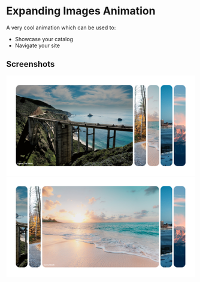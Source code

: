 # Expanding Images Animation

A very cool animation which can be used to:

- Showcase your catalog
- Navigate your site

## Screenshots

![Screenshot 1](https://github.com/preetparmar/Website-Animations/blob/main/Expanding%20Images/images/screenshot/screenshot-1.png)
![Screenshot 2](https://github.com/preetparmar/Website-Animations/blob/main/Expanding%20Images/images/screenshot/screenshot-2.png)

